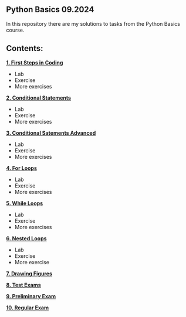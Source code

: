 ## Python Basics 09.2024

In this repository there are my solutions to tasks from the Python Basics course. 

## Contents:

**[1. First Steps in Coding](1_first_steps_in_coding)**
   - Lab
   - Exercise
   - More exercises
     
**[2. Conditional Statements](2_conditional_statements)**
   - Lab
   - Exercise
   - More exercises
     
**[3. Conditional Satements Advanced](3_conditional_statements_advanced)**
   - Lab
   - Exercise
   - More exercises
     
**[4. For Loops](4_for_loops)**
   - Lab
   - Exercise
   - More exercises
     
**[5. While Loops](5_while_loops)**
   - Lab
   - Exercise
   - More exercises
     
**[6. Nested Loops](6_nested_loops)**
   - Lab
   - Exercise
   - More exercise
     
**[7. Drawing Figures](7_drawing_figures)**

**[8. Test Exams](8_test_exams)**

**[9. Preliminary Exam](9_preliminary_exam)**

**[10. Regular Exam](10_regular_exam)**


